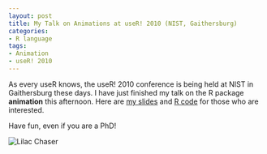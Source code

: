 ```yaml
---
layout: post
title: My Talk on Animations at useR! 2010 (NIST, Gaithersburg)
categories:
- R language
tags:
- Animation
- useR! 2010
---
```


As every useR knows, the useR! 2010 conference is being held at NIST in Gaithersburg these days. I have just finished my talk on the R package **animation** this afternoon. Here are [my slides](https://github.com/downloads/yihui/yihui.github.com/animation-useR2010-Yihui-Xie.pdf) and [R code](https://gist.github.com/2166508) for those who are interested.

Have fun, even if you are a PhD!

![Lilac Chaser](http://i.imgur.com/eDSiw.gif)

